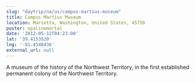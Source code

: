 ```yaml
---
slug: "daytrip/na/us/campus-martius-museum"
title: Campus Martius Museum
location: Marietta, Washington, United States, 45750
poster: opalinemortal
date: '2012-05-12T04:23:00'
lat: '39.4153520'
lng: '-81.4548436'
external_url: null
---
```


A museum of the history of the Northwest Territory, in the first established permanent colony of the Northwest Territory.
